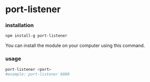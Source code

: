 # port-listener

### installation
```bash
npm install-g port-listener
```
You can install the module on your computer using this command.

### usage
```bash
port-listener <port>
#example: port-listener 8000
```
